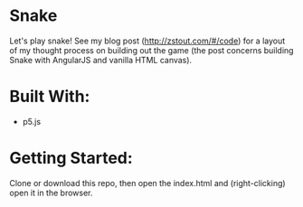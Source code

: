 # Snake

Let's play snake! See my blog post (http://zstout.com/#/code) for a layout of my thought process on building out the game (the post concerns building Snake with AngularJS and vanilla HTML canvas).

# Built With:
- p5.js

# Getting Started:
Clone or download this repo, then open the index.html and (right-clicking) open it in the browser.
